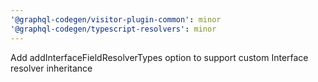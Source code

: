 ```yaml
---
'@graphql-codegen/visitor-plugin-common': minor
'@graphql-codegen/typescript-resolvers': minor
---
```


Add addInterfaceFieldResolverTypes option to support custom Interface resolver inheritance
